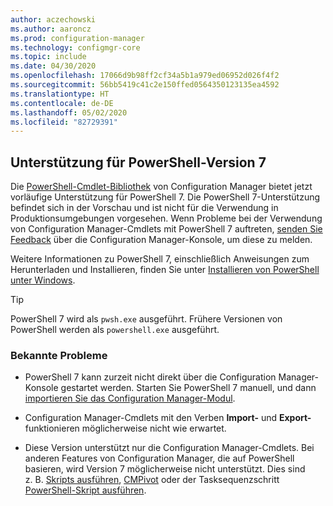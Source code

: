 ```yaml
---
author: aczechowski
ms.author: aaroncz
ms.prod: configuration-manager
ms.technology: configmgr-core
ms.topic: include
ms.date: 04/30/2020
ms.openlocfilehash: 17066d9b98ff2cf34a5b1a979ed06952d026f4f2
ms.sourcegitcommit: 56bb5419c41c2e150ffed0564350123135ea4592
ms.translationtype: HT
ms.contentlocale: de-DE
ms.lasthandoff: 05/02/2020
ms.locfileid: "82729391"
---
```

## <a name="support-for-powershell-version-7"></a><a name="bkmk_pwsh7"></a> Unterstützung für PowerShell-Version 7

<!--6023299-->

Die [PowerShell-Cmdlet-Bibliothek](https://docs.microsoft.com/powershell/sccm/overview?view=sccm-ps) von Configuration Manager bietet jetzt vorläufige Unterstützung für PowerShell 7. Die PowerShell 7-Unterstützung befindet sich in der Vorschau und ist nicht für die Verwendung in Produktionsumgebungen vorgesehen. Wenn Probleme bei der Verwendung von Configuration Manager-Cmdlets mit PowerShell 7 auftreten, [senden Sie Feedback](../../technical-preview-2003.md#bkmk_feedback) über die Configuration Manager-Konsole, um diese zu melden.

Weitere Informationen zu PowerShell 7, einschließlich Anweisungen zum Herunterladen und Installieren, finden Sie unter [Installieren von PowerShell unter Windows](https://docs.microsoft.com/powershell/scripting/install/installing-powershell-core-on-windows?view=powershell-7).

> [!TIP]
> PowerShell 7 wird als `pwsh.exe` ausgeführt. Frühere Versionen von PowerShell werden als `powershell.exe` ausgeführt.

### <a name="known-issues"></a>Bekannte Probleme

- PowerShell 7 kann zurzeit nicht direkt über die Configuration Manager-Konsole gestartet werden. Starten Sie PowerShell 7 manuell, und dann [importieren Sie das Configuration Manager-Modul](https://docs.microsoft.com/powershell/sccm/overview?view=sccm-ps#import-the-configuration-manager-powershell-module).

- Configuration Manager-Cmdlets mit den Verben **Import-** und **Export-** funktionieren möglicherweise nicht wie erwartet.

- Diese Version unterstützt nur die Configuration Manager-Cmdlets. Bei anderen Features von Configuration Manager, die auf PowerShell basieren, wird Version 7 möglicherweise nicht unterstützt. Dies sind z. B. [Skripts ausführen](../../../../../apps/deploy-use/create-deploy-scripts.md), [CMPivot](../../../../servers/manage/cmpivot.md) oder der Tasksequenzschritt [PowerShell-Skript ausführen](../../../../../osd/understand/task-sequence-steps.md#BKMK_RunPowerShellScript).
